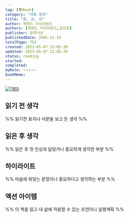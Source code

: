 ```yaml
---
tag: [📚Book]
category: "사회 정치"
title: "총, 균, 쇠"
author: 재레드 다이아몬드
authors: [재레드 다이아몬드,김진준]
publisher: 문학사상
publishedDate: 2005-12-19
totalPage: 752
created: 2023-05-07 22:05:39
updated: 2023-05-07 22:05:39
status: reading
started: 
completed:
myRate: ⭐️⭐️⭐️⭐️⭐️
bookMemo:
---
```

[![|160](https://image.yes24.com/goods/1940233/XL)](https://m.yes24.com/Goods/Detail/1940233)

## 읽기 전 생각
%% 읽기전 표지나 서문을 보고 든 생각 %%

## 읽은 후 생각
%% 읽은 후 첫 인상과 달랐거나 중요하게 생각한 부분 %%

## 하이라이트
%% 마음에 와닿는 문장이나 중요하다고 생각하는 부분 %%

## 액션 아이템
%% 이 책을 읽고 내 삶에 적용할 수 있는 조언이나 실행계획 %%
